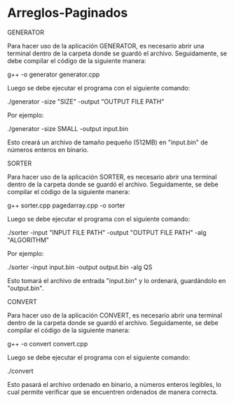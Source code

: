 # Arreglos-Paginados
GENERATOR

Para hacer uso de la aplicación GENERATOR, es necesario abrir una terminal dentro de la carpeta donde se guardó el archivo. Seguidamente, se debe compilar el código de la siguiente manera:

g++ -o generator generator.cpp

Luego se debe ejecutar el programa con el siguiente comando:

./generator -size "SIZE" -output "OUTPUT FILE PATH"

Por ejemplo:

./generator -size SMALL -output input.bin

Esto creará un archivo de tamaño pequeño (512MB) en "input.bin" de números enteros en binario.

SORTER

Para hacer uso de la aplicación SORTER, es necesario abrir una terminal dentro de la carpeta donde se guardó el archivo. Seguidamente, se debe compilar el código de la siguiente manera:

g++ sorter.cpp pagedarray.cpp -o sorter

Luego se debe ejecutar el programa con el siguiente comando:

./sorter -input "INPUT FILE PATH" -output "OUTPUT FILE PATH" -alg "ALGORITHM"

Por ejemplo:

./sorter -input input.bin -output output.bin -alg QS

Esto tomará el archivo de entrada "input.bin" y lo ordenará, guardándolo en "output.bin".

CONVERT

Para hacer uso de la aplicación CONVERT, es necesario abrir una terminal dentro de la carpeta donde se guardó el archivo. Seguidamente, se debe compilar el código de la siguiente manera:

g++ -o convert convert.cpp

Luego se debe ejecutar el programa con el siguiente comando:

./convert

Esto pasará el archivo ordenado en binario, a números enteros legibles, lo cual permite verificar que se encuentren ordenados de manera correcta.
